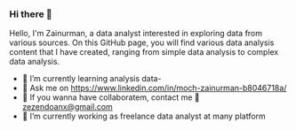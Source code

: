 ### Hi there 👋
Hello, I'm Zainurman, a data analyst interested in exploring data from various sources. On this GitHub page, you will find various data analysis content that I have created, ranging from simple data analysis to complex data analysis.
- 🌱 I’m currently learning analysis data-
- 💬 Ask me on https://www.linkedin.com/in/moch-zainurman-b8046718a/
- 👯 If you wanna have collaboratem, contact me 💬 zezendoanx@gmail.com
- 🔭 I’m currently working as freelance data analyst at many platform
<!--
**zainurman/zainurman** is a ✨ _special_ ✨ repository because its `README.md` (this file) appears on your GitHub profile.

Here are some ideas to get you started:

- 🔭 I’m currently working on ...
- 🌱 I’m currently learning analysis data at Growia Online Edukasi
- 👯 I’m looking to collaborate on Data Analyst
- 🤔 I’m looking for help with ...
- 💬 Ask me about 
- 📫 How to reach me: ...
- 😄 Pronouns: ...
- ⚡ Fun fact: ...
-->
